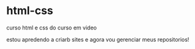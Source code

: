 # html-css

curso html e css do curso em video

estou apredendo a criarb sites e agora vou gerenciar meus repositorios!
